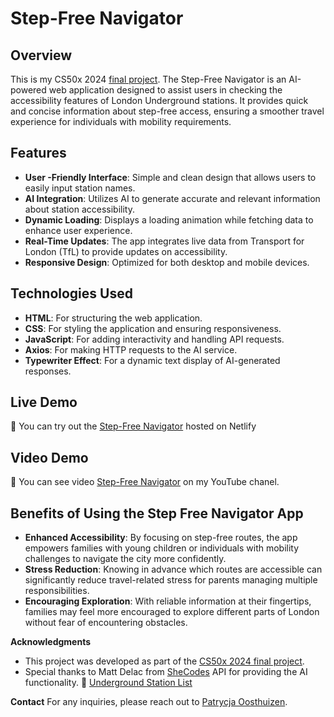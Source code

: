 # Step-Free Navigator

## Overview

This is my CS50x 2024 [final project](https://cs50.harvard.edu/x/2024/project/). The Step-Free Navigator is an AI-powered web application designed to assist users in checking the accessibility features of London Underground stations. It provides quick and concise information about step-free access, ensuring a smoother travel experience for individuals with mobility requirements.

## Features

- **User -Friendly Interface**: Simple and clean design that allows users to easily input station names.
- **AI Integration**: Utilizes AI to generate accurate and relevant information about station accessibility.
- **Dynamic Loading**: Displays a loading animation while fetching data to enhance user experience.
- **Real-Time Updates**: The app integrates live data from Transport for London (TfL) to provide updates on accessibility.
- **Responsive Design**: Optimized for both desktop and mobile devices.

## Technologies Used

- **HTML**: For structuring the web application.
- **CSS**: For styling the application and ensuring responsiveness.
- **JavaScript**: For adding interactivity and handling API requests.
- **Axios**: For making HTTP requests to the AI service.
- **Typewriter Effect**: For a dynamic text display of AI-generated responses.

## Live Demo

🔗 You can try out the [Step-Free Navigator](https://step-free-nav.netlify.app) hosted on Netlify

## Video Demo

👀 You can see video [Step-Free Navigator](https://your####) on my YouTube chanel.

## Benefits of Using the Step Free Navigator App

- **Enhanced Accessibility**: By focusing on step-free routes, the app empowers families with young children or individuals with mobility challenges to navigate the city more confidently.
- **Stress Reduction**: Knowing in advance which routes are accessible can significantly reduce travel-related stress for parents managing multiple responsibilities.
- **Encouraging Exploration**: With reliable information at their fingertips, families may feel more encouraged to explore different parts of London without fear of encountering obstacles.

**Acknowledgments**

- This project was developed as part of the [CS50x 2024 final project](https://cs50.harvard.edu/x/2024/project/).
- Special thanks to Matt Delac from [SheCodes](https://www.shecodes.oi/) API for providing the AI functionality.
  🔗 [Underground Station List](https://www.pennytravels.co.uk/tube-stop-baby-challenge/alphabetical-station-list/)

**Contact**
For any inquiries, please reach out to [Patrycja Oosthuizen](mailto:oosthuizen.code@gmail.com).
